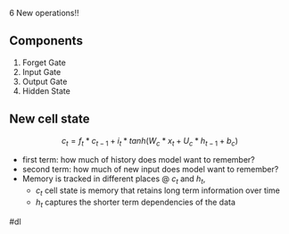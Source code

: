 6 New operations!!
## Components
1. Forget Gate
2. Input Gate
3. Output Gate
4. Hidden State
## New cell state
$$ c_t = f_t * c_{t-1} + i_t *tanh(W_c * x_t + U_c * h_{t-1} + b_c)$$
- first term: how much of history does model want to remember?
- second term: how much of new input does model want to remember?
- Memory is tracked in different places @ $c_t$ and $h_t$,
	- $c_t$ cell state is memory that retains long term information over time
	- $h_t$ captures the shorter term dependencies of the data

#dl